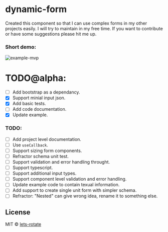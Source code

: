 # dynamic-form

Created this component so that I can use complex forms in my other projects easily.
I will try to maintain in my free time. If you want to contribute or have some suggestions please hit me up.

### Short demo:

![example-mvp](https://user-images.githubusercontent.com/28783605/120935494-b38a5380-c720-11eb-8a58-2297231621d0.gif)

# TODO@alpha:

- [ ] Add bootstrap as a dependancy.
- [x] Support minial input json.
- [x] Add basic tests.
- [ ] Add code documentation.
- [x] Update example.

### TODO:

- [ ] Add project level documentation.
- [ ] Use `useCallback`.
- [ ] Support sizing form components.
- [ ] Refractor schema unit test.
- [ ] Support validation and error handling throught.
- [ ] Support typescript.
- [ ] Support additional input types.
- [ ] Support component level validation and error handling.
- [ ] Update example code to contain texual information.
- [ ] Add support to create single unit form with simpler schema.
- [ ] Refractor: "Nested" can give wrong idea, rename it to something else.

## License

MIT © [lets-rotate](https://github.com/lets-rotate)
